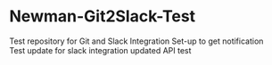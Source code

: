 # Newman-Git2Slack-Test
Test repository for Git and Slack Integration Set-up to get notification  
Test update for slack integration 
updated API test